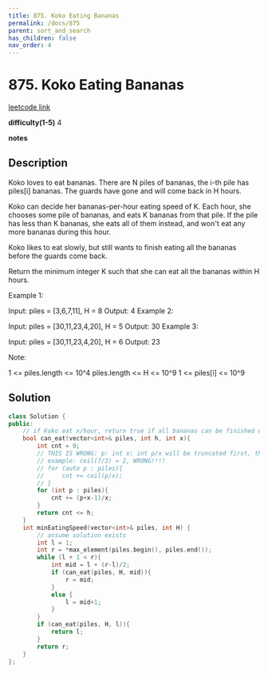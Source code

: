 ```yaml
---
title: 875. Koko Eating Bananas
permalink: /docs/875
parent: sort_and_search
has_children: false
nav_order: 4
---
```

# 875. Koko Eating Bananas
[leetcode link](https://leetcode.com/problems/koko-eating-bananas/)

**difficulty(1-5)** 
4

**notes**   


## Description
Koko loves to eat bananas.  There are N piles of bananas, the i-th pile has piles[i] bananas.  The guards have gone and will come back in H hours.

Koko can decide her bananas-per-hour eating speed of K.  Each hour, she chooses some pile of bananas, and eats K bananas from that pile.  If the pile has less than K bananas, she eats all of them instead, and won't eat any more bananas during this hour.

Koko likes to eat slowly, but still wants to finish eating all the bananas before the guards come back.

Return the minimum integer K such that she can eat all the bananas within H hours.

 

Example 1:

Input: piles = [3,6,7,11], H = 8
Output: 4
Example 2:

Input: piles = [30,11,23,4,20], H = 5
Output: 30
Example 3:

Input: piles = [30,11,23,4,20], H = 6
Output: 23
 

Note:

1 <= piles.length <= 10^4
piles.length <= H <= 10^9
1 <= piles[i] <= 10^9

## Solution

```c++
class Solution {
public:
    // if Koko eat x/hour, return true if all bananas can be finished within h hours
    bool can_eat(vector<int>& piles, int h, int x){
        int cnt = 0;
        // THIS IS WRONG: p: int x: int p/x will be truncated first, then take ceiling!!! 
        // example: ceil(7/3) = 2, WRONG!!!!
        // for (auto p : piles){
        //     cnt += ceil(p/x);
        // }
        for (int p : piles){
            cnt += (p+x-1)/x;
        }
        return cnt <= h;
    }
    int minEatingSpeed(vector<int>& piles, int H) {
        // assume solution exists
        int l = 1;
        int r = *max_element(piles.begin(), piles.end());
        while (l + 1 < r){
            int mid = l + (r-l)/2;
            if (can_eat(piles, H, mid)){
                r = mid;
            }
            else {
                l = mid+1;
            }
        }
        if (can_eat(piles, H, l)){
            return l;
        }
        return r;
    }
};
```


<!-- 
Default label
{: .label }

Blue label
{: .label .label-blue }

Stable
{: .label .label-green }

New release
{: .label .label-purple }

Coming soon
{: .label .label-yellow }

Deprecated
{: .label .label-red } -->
